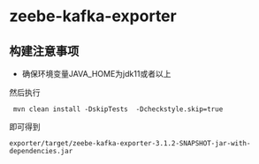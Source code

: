 # zeebe-kafka-exporter

## 构建注意事项
+ 确保环境变量JAVA_HOME为jdk11或者以上


然后执行
```
 mvn clean install -DskipTests  -Dcheckstyle.skip=true
```

即可得到
```
exporter/target/zeebe-kafka-exporter-3.1.2-SNAPSHOT-jar-with-dependencies.jar
```

